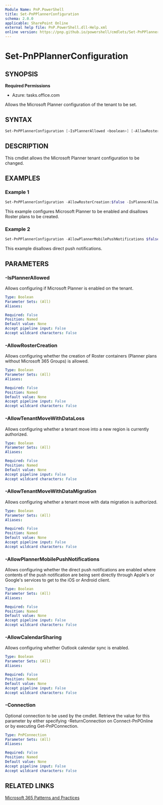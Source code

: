 ```yaml
---
Module Name: PnP.PowerShell
title: Set-PnPPlannerConfiguration
schema: 2.0.0
applicable: SharePoint Online
external help file: PnP.PowerShell.dll-Help.xml
online version: https://pnp.github.io/powershell/cmdlets/Set-PnPPlannerConfiguration.html
---
```

  
# Set-PnPPlannerConfiguration

## SYNOPSIS

**Required Permissions**

* Azure: tasks.office.com

Allows the Microsoft Planner configuration of the tenant to be set.

## SYNTAX

```powershell
Set-PnPPlannerConfiguration [-IsPlannerAllowed <boolean>] [-AllowRosterCreation <boolean>] [-AllowTenantMoveWithDataLoss <boolean>] [-AllowTenantMoveWithDataMigration <boolean>] [-AllowPlannerMobilePushNotifications <boolean>] [-AllowCalendarSharing <boolean>] [-Connection <PnPConnection>] [<CommonParameters>]
```

## DESCRIPTION
This cmdlet allows the Microsoft Planner tenant configuration to be changed.

## EXAMPLES

### Example 1
```powershell
Set-PnPPlannerConfiguration -AllowRosterCreation:$false -IsPlannerAllowed:$true
```
This example configures Microsoft Planner to be enabled and disallows Roster plans to be created.

### Example 2
```powershell
Set-PnPPlannerConfiguration -AllowPlannerMobilePushNotifications $false
```
This example disallows direct push notifications.

## PARAMETERS

### -IsPlannerAllowed
Allows configuring if Microsoft Planner is enabled on the tenant.

```yaml
Type: Boolean
Parameter Sets: (All)
Aliases:

Required: False
Position: Named
Default value: None
Accept pipeline input: False
Accept wildcard characters: False
```

### -AllowRosterCreation
Allows configuring whether the creation of Roster containers (Planner plans without Microsoft 365 Groups) is allowed.

```yaml
Type: Boolean
Parameter Sets: (All)
Aliases:

Required: False
Position: Named
Default value: None
Accept pipeline input: False
Accept wildcard characters: False
```

### -AllowTenantMoveWithDataLoss
Allows configuring whether a tenant move into a new region is currently authorized.

```yaml
Type: Boolean
Parameter Sets: (All)
Aliases:

Required: False
Position: Named
Default value: None
Accept pipeline input: False
Accept wildcard characters: False
```

### -AllowTenantMoveWithDataMigration
Allows configuring whether a tenant move with data migration is authorized.

```yaml
Type: Boolean
Parameter Sets: (All)
Aliases:

Required: False
Position: Named
Default value: None
Accept pipeline input: False
Accept wildcard characters: False
```

### -AllowPlannerMobilePushNotifications
Allows configuring whether the direct push notifications are enabled where contents of the push notification are being sent directly through Apple's or Google's services to get to the iOS or Android client.

```yaml
Type: Boolean
Parameter Sets: (All)
Aliases:

Required: False
Position: Named
Default value: None
Accept pipeline input: False
Accept wildcard characters: False
```

### -AllowCalendarSharing
Allows configuring whether Outlook calendar sync is enabled.

```yaml
Type: Boolean
Parameter Sets: (All)
Aliases:

Required: False
Position: Named
Default value: None
Accept pipeline input: False
Accept wildcard characters: False
```

### -Connection
Optional connection to be used by the cmdlet.
Retrieve the value for this parameter by either specifying -ReturnConnection on Connect-PnPOnline or by executing Get-PnPConnection.

```yaml
Type: PnPConnection
Parameter Sets: (All)
Aliases:

Required: False
Position: Named
Default value: None
Accept pipeline input: False
Accept wildcard characters: False
```

## RELATED LINKS

[Microsoft 365 Patterns and Practices](https://aka.ms/m365pnp)
